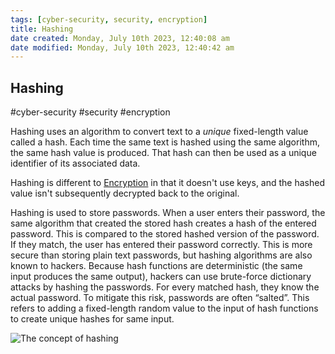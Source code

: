 ```yaml
---
tags: [cyber-security, security, encryption]
title: Hashing
date created: Monday, July 10th 2023, 12:40:08 am
date modified: Monday, July 10th 2023, 12:40:42 am
---
```

## Hashing
#cyber-security #security #encryption

Hashing uses an algorithm to convert text to a _unique_ fixed-length value called a hash. Each time the same text is hashed using the same algorithm, the same hash value is produced. That hash can then be used as a unique identifier of its associated data.

Hashing is different to [Encryption](Cyber%20Security/Cryptography/Encryption.md) in that it doesn't use keys, and the hashed value isn't subsequently decrypted back to the original.

Hashing is used to store passwords. When a user enters their password, the same algorithm that created the stored hash creates a hash of the entered password. This is compared to the stored hashed version of the password. If they match, the user has entered their password correctly. This is more secure than storing plain text passwords, but hashing algorithms are also known to hackers. Because hash functions are deterministic (the same input produces the same output), hackers can use brute-force dictionary attacks by hashing the passwords. For every matched hash, they know the actual password. To mitigate this risk, passwords are often “salted”. This refers to adding a fixed-length random value to the input of hash functions to create unique hashes for same input.

![The concept of hashing](https://learn.microsoft.com/en-us/training/wwl-sci/describe-security-concepts-methodologies/media/6-hashing-3-inline.png)